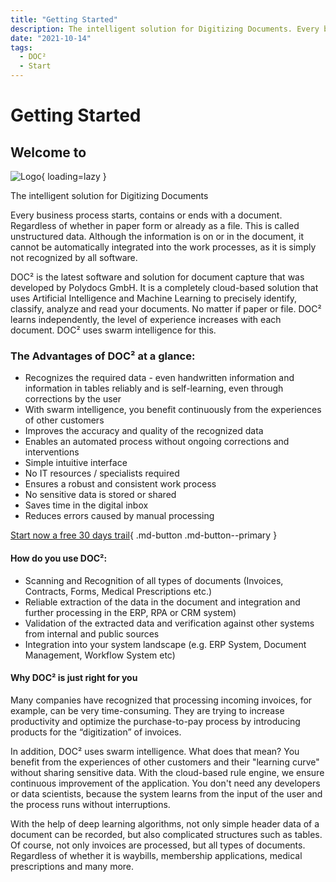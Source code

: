 ```yaml
---
title: "Getting Started"
description: The intelligent solution for Digitizing Documents. Every business process starts, contains or ends with a document. The Advantages of DOC² at a glance.
date: "2021-10-14"
tags:
  - DOC²
  - Start
---
```



# Getting Started

## Welcome to


![Logo](/_images/doc2/doc2-1024x415.png){ loading=lazy }

The intelligent solution for Digitizing Documents

Every business process starts, contains or ends with a document. Regardless of whether in paper form or already as a file. This is called unstructured data. Although the information is on or in the document, it cannot be automatically integrated into the work processes, as it is simply not recognized by all software.

DOC² is the latest software and solution for document capture that was developed by Polydocs GmbH. It is a completely cloud-based solution that uses Artificial Intelligence and Machine Learning to precisely identify, classify, analyze and read your documents. No matter if paper or file. DOC² learns independently, the level of experience increases with each document. DOC² uses swarm intelligence for this.


### **The Advantages of DOC² at a glance:**

*   Recognizes the required data - even handwritten information and information in tables reliably and is self-learning, even through corrections by the user
*   With swarm intelligence, you benefit continuously from the experiences of other customers
*   Improves the accuracy and quality of the recognized data
*   Enables an automated process without ongoing corrections and interventions
*   Simple intuitive interface
*   No IT resources / specialists required
*   Ensures a robust and consistent work process
*   No sensitive data is stored or shared
*   Saves time in the digital inbox
*   Reduces errors caused by manual processing

[Start now a free 30 days trail](https://polydocs.io/free-trail/){ .md-button .md-button--primary }

#### **How do you use DOC²:**

*   Scanning and Recognition of all types of documents (Invoices, Contracts, Forms, Medical Prescriptions etc.)
*   Reliable extraction of the data in the document and integration and further processing in the ERP, RPA or CRM system)
*   Validation of the extracted data and verification against other systems from internal and public sources
*   Integration into your system landscape (e.g. ERP System, Document Management, Workflow System etc)

#### Why DOC² is just right for you

Many companies have recognized that processing incoming invoices, for example, can be very time-consuming. They are trying to increase productivity and optimize the purchase-to-pay process by introducing products for the “digitization” of invoices.

In addition, DOC² uses swarm intelligence. What does that mean? You benefit from the experiences of other customers and their "learning curve" without sharing sensitive data. With the cloud-based rule engine, we ensure continuous improvement of the application. You don't need any developers or data scientists, because the system learns from the input of the user and the process runs without interruptions.

With the help of deep learning algorithms, not only simple header data of a document can be recorded, but also complicated structures such as tables. Of course, not only invoices are processed, but all types of documents. Regardless of whether it is waybills, membership applications, medical prescriptions and many more.
